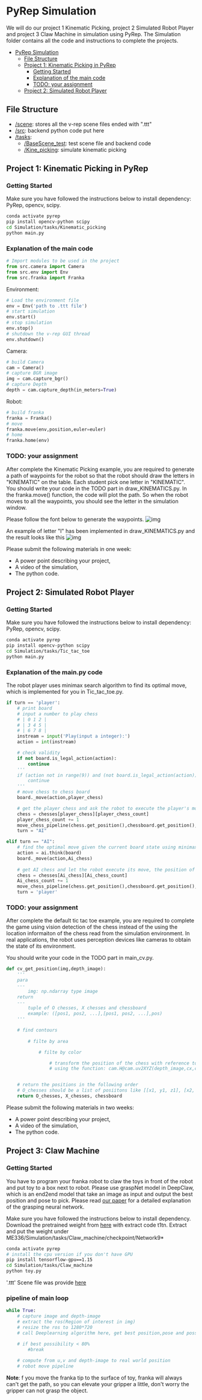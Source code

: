 # PyRep Simulation
We will do our project 1 Kinematic Picking, project 2 Simulated Robot Player and project 3 Claw Machine in simulation using PyRep. The Simulation folder contains all the code and instructions to complete the projects.

- [PyRep Simulation](#pyrep-simulation)
  - [File Structure](#file-structure)
  - [Project 1: Kinematic Picking in PyRep](#project-1-kinematic-picking-in-pyrep)
    - [Getting Started](#getting-started)
    - [Explanation of the main code](#explanation-of-the-main-code)
    - [TODO: your assignment](#todo-your-assignment)
  - [Project 2: Simulated Robot Player](#project-2-simulated-robot-player)

## File Structure

- [/scene](./scene): stores all the v-rep scene files ended with ".ttt"
- [/src](./src): backend python code put here
- [/tasks](./tasks):
  - [/BaseScene_test](./tasks/BaseScene_test): test scene file and backend code
  - [/Kine_picking](./tasks/Kine_picking): simulate kinematic picking

## Project 1: Kinematic Picking in PyRep
### Getting Started

Make sure you have followed the instructions below to install dependency: PyRep, opencv, scipy.

```bash
conda activate pyrep
pip install opencv-python scipy
cd Simulation/tasks/Kinematic_picking
python main.py
```

### Explanation of the main code

```python
# Import modules to be used in the project
from src.camera import Camera
from src.env import Env
from src.franka import Franka
```

Environment:

```python
# Load the environment file
env = Env('path to .ttt file')
# start simulation
env.start()
# stop simulation
env.stop()
# shutdown the v-rep GUI thread
env.shutdown()
```

Camera:

```python
# build Camera
cam = Camera()
# capture BGR image
img = cam.capture_bgr()
# capture Depth
depth = cam.capture_depth(in_meters=True)
```

Robot:

```python
# build franka
franka = Franka()
# move
franka.move(env,position,euler=euler)
# home
franka.home(env)
```
### TODO: your assignment

After complete the Kinematic Picking example, you are required to generate a path of waypoints for the robot so that the robot should draw the letters in "KINEMATIC" on the table. Each student pick one letter in "KINEMATIC". You should write your code in the TODO part in draw_KINEMATICS.py. In the franka.move() function, the code will plot the path. So when the robot moves to all the waypoints, you should see the letter in the simulation window.

Please follow the font below to generate the waypoints.
![img](font.png)

An example of letter "I" has been implemented in draw_KINEMATICS.py and the result looks like this
![img](tasks/Kinematic_picking/letter_I.png)

Please submit the following materials in one week:
  - A power point describing your project, 
  - A video of the simulation,
  - The python code.

## Project 2: Simulated Robot Player

### Getting Started

Make sure you have followed the instructions below to install dependency: PyRep, opencv, scipy.

```bash
conda activate pyrep
pip install opencv-python scipy
cd Simulation/tasks/Tic_tac_toe
python main.py
```

### Explanation of the main.py code

The robot player uses minimax search algorithm to find its optimal move, which is implemented for you in Tic_tac_toe.py.


```python
if turn == 'player':
    # print board
    # input a number to play chess
    # | 0 1 2 |
    # | 3 4 5 |
    # | 6 7 8 |
    instream = input('Play(input a integer):')
    action = int(instream)

    # check validity
    if not board.is_legal_action(action):
        continue
    '''
    if (action not in range(9)) and (not board.is_legal_action(action)):
        continue
    '''
    # move chess to chess board
    board._move(action,player_chess)

    # get the player chess and ask the robot to execute the player's move
    chess = chesses[player_chess][player_chess_count]
    player_chess_count += 1
    move_chess_pipeline(chess.get_position(),chessboard.get_position(),action)
    turn = "AI"

elif turn == "AI":
    # find the optimal move given the current board state using minimax
    action = ai.think(board)
    board._move(action,Ai_chess)
    
    # get AI chess and let the robot execute its move, the position of the chess is read from the environment
    chess = chesses[Ai_chess][Ai_chess_count]
    Ai_chess_count += 1
    move_chess_pipeline(chess.get_position(),chessboard.get_position(),action)
    turn = 'player'
```

### TODO: your assignment

After complete the default tic tac toe example, you are required to complete the game using vision detection of the chess instead of the using the location informaiton of the chess read from the simulation environment. In real applications, the robot uses perception devices like cameras to obtain the state of its environment.

You should write your code in the TODO part in main_cv.py.
```python
def cv_get_position(img,depth_image):
    '''
    para
    ---
        img: np.ndarray type image
    return
    ---
        tuple of O chesses, X chesses and chessboard
        example: ([pos1, pos2, ...],[pos1, pos2, ...],pos)
    '''

    # find contours
    
        # filte by area

            # filte by color

                # transform the position of the chess with reference to the camera to the position with reference to the robot
                # using the function: cam.H@cam.uv2XYZ(depth_image,cx,cy) where cx and cy are the pixel location of the chess in the color image


    # return the positions in the following order
    # O_chesses should be a list of posiitons like [[x1, y1, z1], [x2, y2, z2], ...]
    return O_chesses, X_chesses, chessboard
```

Please submit the following materials in two weeks:
  - A power point describing your project, 
  - A video of the simulation,
  - The python code.

## Project 3: Claw Machine

### Getting Started
You have to program your franka robot to claw the toys in front of the robot and put toy to a box next to robot. Please use graspNet model in DeepClaw, which is an end2end model that take an image as input and output the best position and pose to pick. Please read [our paper](https://arxiv.org/abs/2003.01582) for a detailed explanation of the grasping neural network.

Make sure you have followed the instructions below to install dependency. Download the pretrained weight from [here](https://pan.baidu.com/s/1V0Uh_vronJONBEfFB26Dsw) with extract code t1tn. Extract and put the weight under ME336/Simulation/tasks/Claw_machine/checkpoint/Network9*

```bash
conda activate pyrep
# install the cpu version if you don't have GPU
pip install tensorflow-gpu==1.15
cd Simulation/tasks/Claw_machine
python toy.py
```

'.ttt' Scene file was provide [here](./scene/Claw_machine.ttt)


### pipeline of main loop

```python
while True:
    # capture image and depth-image
    # extract the ros(Region of interest in img)
    # resize the ros to 1280*720
    # call Deeplearning algorithm here, get best position,pose and possibility

    # if best possibility < 80%
        #break
    
    # compute from u,v and depth-image to real world position 
    # robot move pipeline
```
**Note**: f you move the franka tip to the surface of toy, franka will always can't get the path, so you can elevate your gripper a little, don't worry the gripper can not grasp the object.

